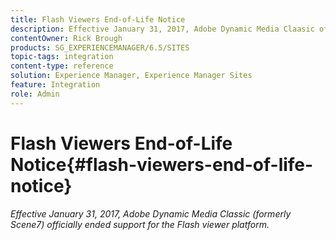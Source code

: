 ```yaml
---
title: Flash Viewers End-of-Life Notice
description: Effective January 31, 2017, Adobe Dynamic Media Claasic officially ended support for the Flash viewer platform.
contentOwner: Rick Brough
products: SG_EXPERIENCEMANAGER/6.5/SITES
topic-tags: integration
content-type: reference
solution: Experience Manager, Experience Manager Sites
feature: Integration
role: Admin
---
```

# Flash Viewers End-of-Life Notice{#flash-viewers-end-of-life-notice}

*Effective January 31, 2017, Adobe Dynamic Media Classic (formerly Scene7) officially ended support for the Flash viewer platform.*

<!-- *For more information about this important change, see the following FAQ website:*

[https://docs.adobe.com/content/docs/en/aem/6-1/administer/integration/marketing-cloud/scene7/flash-eol.html](https://docs.adobe.com/content/docs/en/aem/6-1/administer/integration/marketing-cloud/scene7/flash-eol.html). -->
